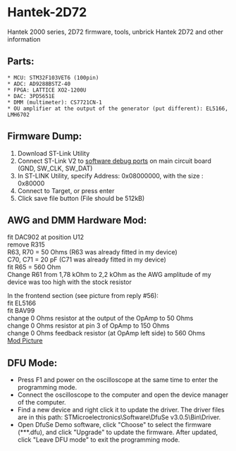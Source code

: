 # Hantek-2D72
Hantek 2000 series, 2D72 firmware, tools, unbrick Hantek 2D72 and other information


## Parts:
    * MCU: STM32F103VET6 (100pin)
    * ADC: AD9288BSTZ-40
    * FPGA: LATTICE XO2-1200U
    * DAC: 3PD5651E
    * DMM (multimeter): CS7721CN-1
    * OU amplifier at the output of the generator (put different): EL5166, LMH6702

## Firmware Dump:
1. Download ST-Link Utility
2. Connect ST-Link V2 to [software debug ports](Software-Debug-Ports.jpg) on main circuit board (GND, SW_CLK, SW_DAT)
3. In ST-LINK Utility, specify Address: 0x08000000, with the size : 0x80000
4. Connect to Target, or press enter
5. Click save file button (File should be 512kB)

## AWG and DMM Hardware Mod:
fit DAC902 at position U12<br/>
remove R315<br/>
R63, R70 = 50 Ohms (R63 was already fitted in my device)<br/>
C70, C71 = 20 pF (C71 was already fitted in my device)<br/>
fit R65 = 560 Ohm<br/>
Change R61 from 1,78 kOhm to 2,2 kOhm as the AWG amplitude of my device was too high with the stock resistor<br/>

In the frontend section (see picture from reply #56):<br/>
fit EL5166<br/>
fit BAV99<br/>
change 0 Ohms resistor at the output of the OpAmp to 50 Ohms<br/>
change 0 Ohms resistor at pin 3 of OpAmp to 150 Ohms<br/>
change 0 Ohms feedback resistor (at OpAmp left side) to 560 Ohms<br/>
[Mod Picture](AWG-Mod.jpg)

## DFU Mode:
* Press F1 and power on the oscilloscope at the same time to enter the programming mode.<br/>
* Connect the oscilloscope to the computer and open the device manager of the computer.<br/>
* Find a new device and right click it to update the driver. The driver files are in this path: STMicroelectronics\Software\DfuSe v3.0.5\Bin\Driver.<br/>
* Open DfuSe Demo software, click "Choose" to select the firmware (***.dfu), and click "Upgrade" to update the firmware. After updated, click "Leave DFU mode" to exit the programming mode.